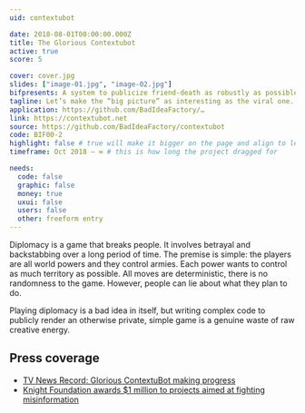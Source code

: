 ```yaml
---
uid: contextubot

date: 2018-08-01T00:00:00.000Z
title: The Glorious Contextubot
active: true
score: 5

cover: cover.jpg
slides: ["image-01.jpg", "image-02.jpg"]
bifpresents: A system to publicize friend-death as robustly as possible.
tagline: Let’s make the “big picture” as interesting as the viral one.
application: https://github.com/BadIdeaFactory/…
link: https://contextubot.net
source: https://github.com/BadIdeaFactory/contextubot
code: BIF00-2
highlight: false # true will make it bigger on the page and align to left (will affect order)
timeframe: Oct 2018 – ∞ # this is how long the project dragged for

needs:
  code: false
  graphic: false
  money: true
  uxui: false
  users: false
  other: freeform entry
---
```


Diplomacy is a game that breaks people. It involves betrayal and backstabbing over a long period of time. The premise is simple: the players are all world powers and they control armies. Each power wants to control as much territory as possible. All moves are deterministic, there is no randomness to the game. However, people can lie about what they plan to do.

Playing diplomacy is a bad idea in itself, but writing complex code to publicly render an otherwise private, simple game is a genuine waste of raw creative energy.

## Press coverage

- [TV News Record: Glorious ContextuBot making progress](https://blog.archive.org/2018/03/08/tv-news-record-glorious-contextubot-making-progress/)
- [Knight Foundation awards \$1 million to projects aimed at fighting misinformation](https://www.poynter.org/news/knight-foundation-awards-1-million-projects-aimed-fighting-misinformation)
